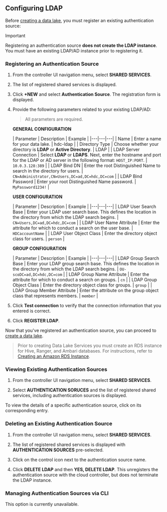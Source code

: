 ## Configuring LDAP


Before [creating a data lake](create-data-lake.md), you must register an existing authentication source:

<div class="danger">
    <p class="first admonition-title">Important</p>
    <p class="last">
Registering an authentication source <strong>does not create the LDAP instance</strong>. You must have an existing LDAP/AD instance prior to registering it.
	</p>
</div> 

### Registering an Authentication Source


1. From the controller UI navigation menu, select **SHARED SERVICES**.

1. The list of registered shared services is displayed.

1. Click **+NEW** and select **Authentication Source**. The registration form is displayed.

1. Provide the following parameters related to your existing LDAP/AD: 

    > All parameters are required.
    
    **GENERAL CONFIGURATION**

    | Parameter | Description | Example |
|---|---|---|
| Name |  Enter a name for your data lake. | hdc-ldap |
| Directory Type | Choose whether your directory is **LDAP** or **Active Directory**. | LDAP |
| LDAP Server Connection | Select **LDAP** or **LDAPS**. Next, enter the hostname and port for the LDAP or AD server in the following format: `HOST_IP:PORT`. | `10.0.3.128:389` |
| LDAP Bind DN | Enter the root Distinguished Name to search in the directory for users. | `CN=Administrator,CN=Users,DC=ad,DC=hdc,DC=com`   |
| LDAP Bind Password | Enter your root Distinguished Name password.  | `MyPassword1234!` |

    **USER CONFIGURATION**

    | Parameter | Description | Example |
|---|---|---|
| LDAP User Search Base | Enter your LDAP user search base. This defines the location in the directory from which the LDAP search begins. | `CN=Users,DC=ad,DC=hdc,DC=com`  |
| LDAP User Name Attribute | Enter the attribute for which to conduct a search on the user base.  | `HDCaccountName` |
| LDAP User Object Class | Enter the directory object class for users. | `person` |

    **GROUP CONFIGURATION**

    | Parameter | Description | Example |
|---|---|---|
| LDAP Group Search Base | Enter your LDAP group search base. This defines the location in the directory from which the LDAP search begins. | `OU-scoDC=ad,DC=hdc,DC=com`  |
| LDAP Group Name Attribute | Enter the attribute for which to conduct a search on groups.  | `cn` |
| LDAP Group Object Class | Enter the directory object class for groups. | `group`  |
| LDAP Group Member Attribute | Enter the attribute on the group object class that represents members. | `member` |

5. Click **Test connection** to verify that the connection information that you entered is correct.
 
6. Click **REGISTER LDAP**. 

Now that you've registered an authentication source, you can proceed to [create a data lake](create-data-lake.md).

> Prior to creating Data Lake Services you must create an RDS instance for Hive, Ranger, and Ambari databases. For instructions, refer to [Creating an Amazon RDS Instance](metastore.md#creating-an-amazon-rds-instance).


### Viewing Existing Authentication Sources

1. From the controller UI navigation menu, select **SHARED SERVICES**.

2. Select **AUTHENTICATION SORUCES** and the list of registered shared services, including authentication sources is displayed.

To view the details of a specific authentication source, click on its corresponding entry.



### Deleting an Existing Authentication Source

1. From the controller UI navigation menu, select **SHARED SERVICES**.

1. The list of registered shared services is displayed with **AUTHENTICATION SOURCES** pre-selected. 

1. Click on the control icon next to the authentication source name.

1. Click **DELETE LDAP** and then **YES, DELETE LDAP**. This unregisters the authentication source with the cloud controller, but does not terminate the LDAP instance.


### Managing Authentication Sources via CLI

This option is currently unavailable.




